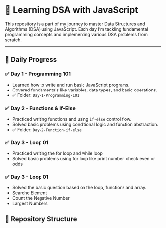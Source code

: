 # 🚀 Learning DSA with JavaScript

This repository is a part of my journey to master Data Structures and Algorithms (DSA) using JavaScript. Each day I’m tackling fundamental programming concepts and implementing various DSA problems from scratch.

---

## 📅 Daily Progress

### ✅ Day 1 - Programming 101

- Learned how to write and run basic JavaScript programs.
- Covered fundamentals like variables, data types, and basic operations.
- ✅ Folder: `Day-1-Programming-101`

### ✅ Day 2 - Functions & If-Else

- Practiced writing functions and using `if-else` control flow.
- Solved basic problems using conditional logic and function abstraction.
- ✅ Folder: `Day-2-Function-if-else`

### ✅ Day 3 - Loop 01

- Practiced writing the for loop and while loop
- Solved basic problems using for loop like print number, check even or odds

### ✅ Day 3 - Loop 01

- Solved the basic question based on the loop, functions and array.
- Searche Element
- Count the Negative Number
- Largest Numbers

## 📁 Repository Structure
